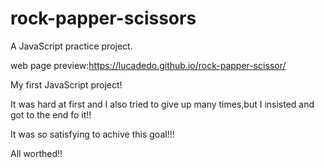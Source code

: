 # rock-papper-scissors
A JavaScript practice project.

web page preview:https://lucadedo.github.io/rock-papper-scissor/

My first JavaScript project!

It was hard at first and I also tried to give up many times,but I insisted and got to the end fo it!!

It was so satisfying to achive this goal!!!

All worthed!!
